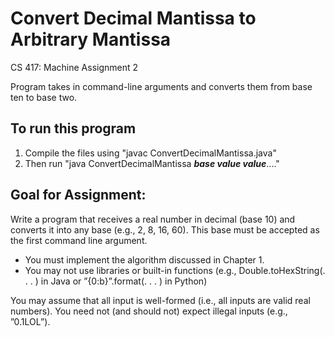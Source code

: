 # Convert Decimal Mantissa to Arbitrary Mantissa
CS 417: Machine Assignment 2

Program takes in command-line arguments and converts them from base ten to base two.

## To run this program 
1)  Compile the files using "javac ConvertDecimalMantissa.java"
2) Then run "java ConvertDecimalMantissa **_base_ _value_ _value_**...."


## Goal for Assignment:
Write a program that receives a real number in decimal (base 10) and converts it into any base (e.g., 2, 8, 16, 60). This
base must be accepted as the first command line argument.

* You must implement the algorithm discussed in Chapter 1.
* You may not use libraries or built-in functions (e.g., Double.toHexString(. . . ) in Java or
”{0:b}”.format(. . . ) in Python)

You may assume that all input is well-formed (i.e., all inputs are valid real numbers). You need not (and should not)
expect illegal inputs (e.g., ”0.1LOL”).


